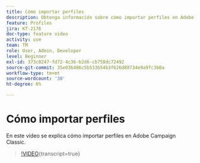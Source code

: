 ```yaml
---
title: Cómo importar perfiles
description: Obtenga información sobre cómo importar perfiles en Adobe Campaign Classic
feature: Profiles
jira: KT-2176
doc-type: feature video
activity: use
team: TM
role: User, Admin, Developer
level: Beginner
exl-id: 373c0247-fd72-4c36-b2d6-cb758dc72492
source-git-commit: 35e036486c5b533b54b3f626d88734e9a9fc3b8a
workflow-type: tm+mt
source-wordcount: '30'
ht-degree: 6%

---
```


# Cómo importar perfiles

En este vídeo se explica cómo importar perfiles en Adobe Campaign Classic.

>[!VIDEO](https://video.tv.adobe.com/v/328396?quality=12&learn=on&captions=spa){transcript=true}
